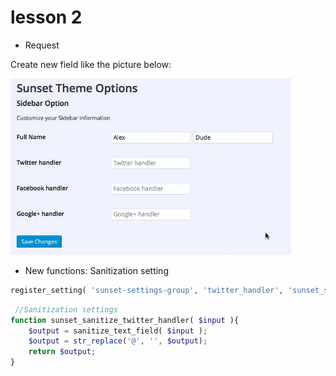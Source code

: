 # lesson 2
 - Request

Create new field like the picture below:

![Image of Yaktocat](https://github.com/comboyin/lesson_wordpress/blob/master/lession%202/img_readme/create_new_fields.png)

 - New functions: Sanitization setting

```php
register_setting( 'sunset-settings-group', 'twitter_handler', 'sunset_sanitize_twitter_handler' );
```


```php
 //Sanitization settings
function sunset_sanitize_twitter_handler( $input ){
	$output = sanitize_text_field( $input );
	$output = str_replace('@', '', $output);
	return $output;
}
```

